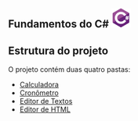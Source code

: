 ## Fundamentos do C# <a href="https://balta.io/" target="_blank" rel="noreferrer"> <img src="https://raw.githubusercontent.com/devicons/devicon/master/icons/csharp/csharp-original.svg" alt="csharp" width="40" height="40"/> </a> 


## Estrutura do projeto

O projeto contém duas quatro pastas:

- [Calculadora](https://github.com/isahonorato/Balta-Fundamentos-Csharp/tree/main/Calculadora/ConsoleApp1) 
- [Cronômetro](https://github.com/isahonorato) 
- [Editor de Textos](https://github.com/isahonorato) 
- [Editor de HTML](https://github.com/isahonorato) 